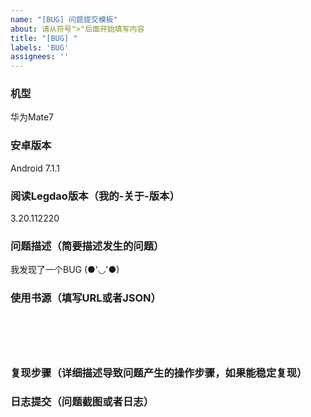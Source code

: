 ```yaml
---
name: "[BUG] 问题提交模板"
about: 请从符号">"后面开始填写内容
title: "[BUG] "
labels: 'BUG'
assignees: ''
---
```



### 机型
>
华为Mate7

### 安卓版本
>
Android 7.1.1

### 阅读Legdao版本（我的-关于-版本）
>
3.20.112220

### 问题描述（简要描述发生的问题）
>
我发现了一个BUG (●'◡'●)

### 使用书源（填写URL或者JSON）
>


```json






```

### 复现步骤（详细描述导致问题产生的操作步骤，如果能稳定复现）
>





### 日志提交（问题截图或者日志）
>





